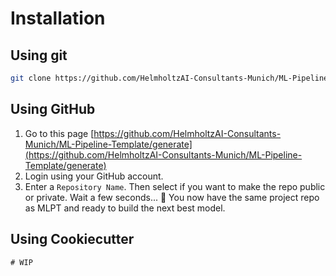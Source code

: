 # Installation

## Using git
```bash
git clone https://github.com/HelmholtzAI-Consultants-Munich/ML-Pipeline-Template.git
```

## Using GitHub
1. Go to this page [https://github.com/HelmholtzAI-Consultants-Munich/ML-Pipeline-Template/generate](https://github.com/HelmholtzAI-Consultants-Munich/ML-Pipeline-Template/generate)
2. Login using your GitHub account.
3. Enter a `Repository Name`. Then select if you want to make the repo public or private. Wait a few seconds... :tada: You now have the same project repo as MLPT and ready to build the next best model.

## Using Cookiecutter
```
# WIP
```
